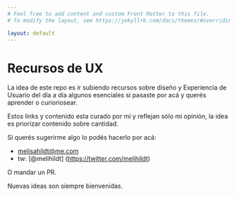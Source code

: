 ```yaml
---
# Feel free to add content and custom Front Matter to this file.
# To modify the layout, see https://jekyllrb.com/docs/themes/#overriding-theme-defaults

layout: default
---
```




# Recursos de UX

La idea de este repo es ir subiendo recursos sobre diseño y Experiencia de Usuario del día a día algunos esenciales si pasaste por acá y querés aprender o curioriosear.

Estos links y contenido esta curado por mí y reflejan sólo mi opinión, la idea es priorizar contenido sobre cantidad.

Si querés sugerirme algo lo podés hacerlo por acá:
- melisahildt@me.com
- tw: [@melihildt] (https://twitter.com/melihildt)

O mandar un PR.

Nuevas ideas son siempre bienvenidas.